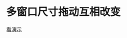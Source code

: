 

# 多窗口尺寸拖动互相改变

[看演示](http://cqlql.github.io/demo/20170822_%E5%A4%9A%E7%AA%97%E5%8F%A3%E5%B0%BA%E5%AF%B8%E6%8B%96%E5%8A%A8%E5%85%B3%E8%81%94%E6%94%B9%E5%8F%98/dist/index.html)
